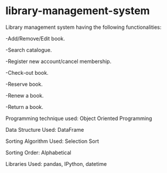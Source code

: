 # library-management-system
Library management system having the following functionalities:

-Add/Remove/Edit book.  

-Search catalogue.  

-Register new account/cancel membership.  

-Check-out book.  

-Reserve book.  

-Renew a book.  

-Return a book.  

Programming technique used: Object Oriented Programming  

Data Structure Used: DataFrame  

Sorting Algorithm Used: Selection Sort  

Sorting Order: Alphabetical  

Libraries Used: pandas, IPython, datetime  

 
